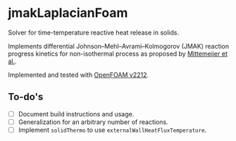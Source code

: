 # jmakLaplacianFoam

Solver for time-temperature reactive heat release in solids.

Implements differential Johnson–Mehl–Avrami–Kolmogorov (JMAK) reaction progress kinetics for non-isothermal process as proposed by [Mittemeijer et al.](https://doi.org/10.1007/BF02628377).

Implemented and tested with [OpenFOAM v2212](https://www.openfoam.com/news/main-news/openfoam-v2212).

## To-do's

- [ ] Document build instructions and usage.
- [ ] Generalization for an arbitrary number of reactions.
- [ ] Implement `solidThermo` to use `externalWallHeatFluxTemperature`.
